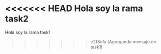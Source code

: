 <<<<<<< HEAD
Hola soy la rama task2
=======
Hola soy la rama task1
>>>>>>> c2f8cfa (Agregando mensaje en task1)
